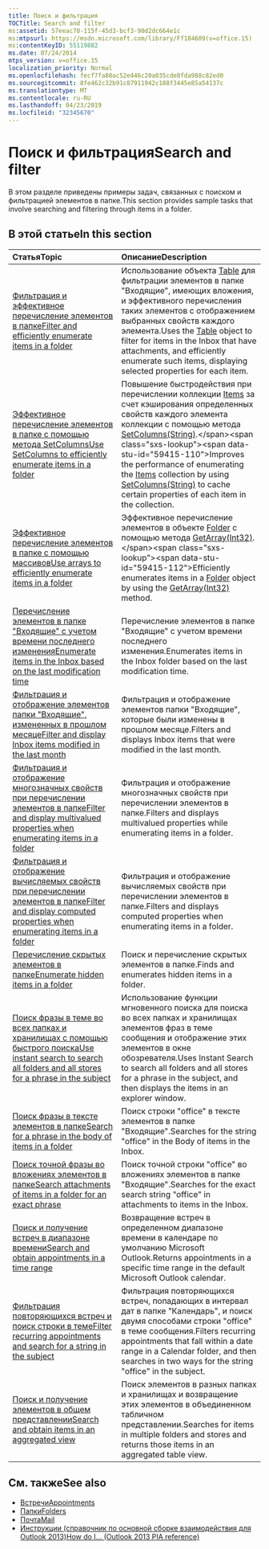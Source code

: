 ```yaml
---
title: Поиск и фильтрация
TOCTitle: Search and filter
ms:assetid: 57eeac70-115f-45d3-bcf3-90d2dc664e1c
ms:mtpsurl: https://msdn.microsoft.com/library/Ff184609(v=office.15)
ms:contentKeyID: 55119882
ms.date: 07/24/2014
mtps_version: v=office.15
localization_priority: Normal
ms.openlocfilehash: fecf7fa80ac52e446c20a035cde0fda988c82ed0
ms.sourcegitcommit: 8fe462c32b91c87911942c188f3445e85a54137c
ms.translationtype: MT
ms.contentlocale: ru-RU
ms.lasthandoff: 04/23/2019
ms.locfileid: "32345670"
---
```

# <a name="search-and-filter"></a><span data-ttu-id="59415-102">Поиск и фильтрация</span><span class="sxs-lookup"><span data-stu-id="59415-102">Search and filter</span></span>

<span data-ttu-id="59415-103">В этом разделе приведены примеры задач, связанных с поиском и фильтрацией элементов в папке.</span><span class="sxs-lookup"><span data-stu-id="59415-103">This section provides sample tasks that involve searching and filtering through items in a folder.</span></span>

## <a name="in-this-section"></a><span data-ttu-id="59415-104">В этой статье</span><span class="sxs-lookup"><span data-stu-id="59415-104">In this section</span></span>

|<span data-ttu-id="59415-105">Статья</span><span class="sxs-lookup"><span data-stu-id="59415-105">Topic</span></span>|<span data-ttu-id="59415-106">Описание</span><span class="sxs-lookup"><span data-stu-id="59415-106">Description</span></span>|
|:----|:----------|
|[<span data-ttu-id="59415-107">Фильтрация и эффективное перечисление элементов в папке</span><span class="sxs-lookup"><span data-stu-id="59415-107">Filter and efficiently enumerate items in a folder</span></span>](how-to-filter-and-efficiently-enumerate-items-in-a-folder.md) |<span data-ttu-id="59415-108">Использование объекта [Table](https://msdn.microsoft.com/library/bb652856\(v=office.15\)) для фильтрации элементов в папке "Входящие", имеющих вложения, и эффективного перечисления таких элементов с отображением выбранных свойств каждого элемента.</span><span class="sxs-lookup"><span data-stu-id="59415-108">Uses the [Table](https://msdn.microsoft.com/library/bb652856\(v=office.15\)) object to filter for items in the Inbox that have attachments, and efficiently enumerate such items, displaying selected properties for each item.</span></span>|
|[<span data-ttu-id="59415-109">Эффективное перечисление элементов в папке с помощью метода SetColumns</span><span class="sxs-lookup"><span data-stu-id="59415-109">Use SetColumns to efficiently enumerate items in a folder</span></span>](how-to-use-setcolumns-to-efficiently-enumerate-items-in-a-folder.md)  |<span data-ttu-id="59415-110">Повышение быстродействия при перечислении коллекции [Items](https://msdn.microsoft.com/library/bb645287\(v=office.15\)) за счет кэширования определенных свойств каждого элемента коллекции с помощью метода [SetColumns(String)](https://msdn.microsoft.com/library/bb610268\(v=office.15\)).</span><span class="sxs-lookup"><span data-stu-id="59415-110">Improves the performance of enumerating the [Items](https://msdn.microsoft.com/library/bb645287\(v=office.15\)) collection by using [SetColumns(String)](https://msdn.microsoft.com/library/bb610268\(v=office.15\)) to cache certain properties of each item in the collection.</span></span>|
|[<span data-ttu-id="59415-111">Эффективное перечисление элементов в папке с помощью массивов</span><span class="sxs-lookup"><span data-stu-id="59415-111">Use arrays to efficiently enumerate items in a folder</span></span>](how-to-use-arrays-to-efficiently-enumerate-items-in-a-folder.md)  |<span data-ttu-id="59415-112">Эффективное перечисление элементов в объекте [Folder](https://msdn.microsoft.com/library/bb645774\(v=office.15\)) с помощью метода [GetArray(Int32)](https://msdn.microsoft.com/library/bb608928\(v=office.15\)).</span><span class="sxs-lookup"><span data-stu-id="59415-112">Efficiently enumerates items in a [Folder](https://msdn.microsoft.com/library/bb645774\(v=office.15\)) object by using the [GetArray(Int32)](https://msdn.microsoft.com/library/bb608928\(v=office.15\)) method.</span></span>|
|[<span data-ttu-id="59415-113">Перечисление элементов в папке "Входящие" с учетом времени последнего изменения</span><span class="sxs-lookup"><span data-stu-id="59415-113">Enumerate items in the Inbox based on the last modification time</span></span>](how-to-enumerate-items-in-the-inbox-based-on-the-last-modification-time.md)  |<span data-ttu-id="59415-114">Перечисление элементов в папке "Входящие" с учетом времени последнего изменения.</span><span class="sxs-lookup"><span data-stu-id="59415-114">Enumerates items in the Inbox folder based on the last modification time.</span></span>|
|[<span data-ttu-id="59415-115">Фильтрация и отображение элементов папки "Входящие", измененных в прошлом месяце</span><span class="sxs-lookup"><span data-stu-id="59415-115">Filter and display Inbox items modified in the last month</span></span>](how-to-filter-and-display-inbox-items-modified-in-the-last-month.md)  |<span data-ttu-id="59415-116">Фильтрация и отображение элементов папки "Входящие", которые были изменены в прошлом месяце.</span><span class="sxs-lookup"><span data-stu-id="59415-116">Filters and displays Inbox items that were modified in the last month.</span></span>|
|[<span data-ttu-id="59415-117">Фильтрация и отображение многозначных свойств при перечислении элементов в папке</span><span class="sxs-lookup"><span data-stu-id="59415-117">Filter and display multivalued properties when enumerating items in a folder</span></span>](how-to-filter-and-display-multivalued-properties-when-enumerating-items-in-a-folder.md)  |<span data-ttu-id="59415-118">Фильтрация и отображение многозначных свойств при перечислении элементов в папке.</span><span class="sxs-lookup"><span data-stu-id="59415-118">Filters and displays multivalued properties while enumerating items in a folder.</span></span>|
|[<span data-ttu-id="59415-119">Фильтрация и отображение вычисляемых свойств при перечислении элементов в папке</span><span class="sxs-lookup"><span data-stu-id="59415-119">Filter and display computed properties when enumerating items in a folder</span></span>](how-to-filter-and-display-computed-properties-when-enumerating-items-in-a-folder.md)  |<span data-ttu-id="59415-120">Фильтрация и отображение вычисляемых свойств при перечислении элементов в папке.</span><span class="sxs-lookup"><span data-stu-id="59415-120">Filters and displays computed properties when enumerating items in a folder.</span></span>|
|[<span data-ttu-id="59415-121">Перечисление скрытых элементов в папке</span><span class="sxs-lookup"><span data-stu-id="59415-121">Enumerate hidden items in a folder</span></span>](how-to-enumerate-hidden-items-in-a-folder.md)  |<span data-ttu-id="59415-122">Поиск и перечисление скрытых элементов в папке.</span><span class="sxs-lookup"><span data-stu-id="59415-122">Finds and enumerates hidden items in a folder.</span></span>|
|[<span data-ttu-id="59415-123">Поиск фразы в теме во всех папках и хранилищах с помощью быстрого поиска</span><span class="sxs-lookup"><span data-stu-id="59415-123">Use instant search to search all folders and all stores for a phrase in the subject</span></span>](how-to-use-instant-search-to-search-all-folders-and-all-stores-for-a-phrase-in-the-subject.md)  |<span data-ttu-id="59415-124">Использование функции мгновенного поиска для поиска во всех папках и хранилищах элементов фраз в теме сообщения и отображение этих элементов в окне обозревателя.</span><span class="sxs-lookup"><span data-stu-id="59415-124">Uses Instant Search to search all folders and all stores for a phrase in the subject, and then displays the items in an explorer window.</span></span>|
|[<span data-ttu-id="59415-125">Поиск фразы в тексте элементов в папке</span><span class="sxs-lookup"><span data-stu-id="59415-125">Search for a phrase in the body of items in a folder</span></span>](how-to-search-for-a-phrase-in-the-body-of-items-in-a-folder.md) |<span data-ttu-id="59415-126">Поиск строки "office" в тексте элементов в папке "Входящие".</span><span class="sxs-lookup"><span data-stu-id="59415-126">Searches for the string "office" in the Body of items in the Inbox.</span></span>|
|[<span data-ttu-id="59415-127">Поиск точной фразы во вложениях элементов в папке</span><span class="sxs-lookup"><span data-stu-id="59415-127">Search attachments of items in a folder for an exact phrase</span></span>](how-to-search-attachments-of-items-in-a-folder-for-an-exact-phrase.md)  |<span data-ttu-id="59415-128">Поиск точной строки "office" во вложениях элементов в папке "Входящие".</span><span class="sxs-lookup"><span data-stu-id="59415-128">Searches for the exact search string "office" in attachments to items in the Inbox.</span></span>|
|[<span data-ttu-id="59415-129">Поиск и получение встреч в диапазоне времени</span><span class="sxs-lookup"><span data-stu-id="59415-129">Search and obtain appointments in a time range</span></span>](how-to-search-and-obtain-appointments-in-a-time-range.md)  |<span data-ttu-id="59415-130">Возвращение встреч в определенном диапазоне времени в календаре по умолчанию Microsoft Outlook.</span><span class="sxs-lookup"><span data-stu-id="59415-130">Returns appointments in a specific time range in the default Microsoft Outlook calendar.</span></span>|
|[<span data-ttu-id="59415-131">Фильтрация повторяющихся встреч и поиск строки в теме</span><span class="sxs-lookup"><span data-stu-id="59415-131">Filter recurring appointments and search for a string in the subject</span></span>](how-to-filter-recurring-appointments-and-search-for-a-string-in-the-subject.md)  |<span data-ttu-id="59415-132">Фильтрация повторяющихся встреч, попадающих в интервал дат в папке "Календарь", и поиск двумя способами строки "office" в теме сообщения.</span><span class="sxs-lookup"><span data-stu-id="59415-132">Filters recurring appointments that fall within a date range in a Calendar folder, and then searches in two ways for the string "office" in the subject.</span></span>|
|[<span data-ttu-id="59415-133">Поиск и получение элементов в общем представлении</span><span class="sxs-lookup"><span data-stu-id="59415-133">Search and obtain items in an aggregated view</span></span>](how-to-search-and-obtain-items-in-an-aggregated-view.md) |<span data-ttu-id="59415-134">Поиск элементов в разных папках и хранилищах и возвращение этих элементов в объединенном табличном представлении.</span><span class="sxs-lookup"><span data-stu-id="59415-134">Searches for items in multiple folders and stores and returns those items in an aggregated table view.</span></span>|


## <a name="see-also"></a><span data-ttu-id="59415-135">См. также</span><span class="sxs-lookup"><span data-stu-id="59415-135">See also</span></span>

- [<span data-ttu-id="59415-136">Встречи</span><span class="sxs-lookup"><span data-stu-id="59415-136">Appointments</span></span>](appointments.md)
- [<span data-ttu-id="59415-137">Папки</span><span class="sxs-lookup"><span data-stu-id="59415-137">Folders</span></span>](folders.md)
- [<span data-ttu-id="59415-138">Почта</span><span class="sxs-lookup"><span data-stu-id="59415-138">Mail</span></span>](mail.md)
- [<span data-ttu-id="59415-139">Инструкции (справочник по основной сборке взаимодействия для Outlook 2013)</span><span class="sxs-lookup"><span data-stu-id="59415-139">How do I... (Outlook 2013 PIA reference)</span></span>](how-do-i-outlook-2013-pia-reference.md)


